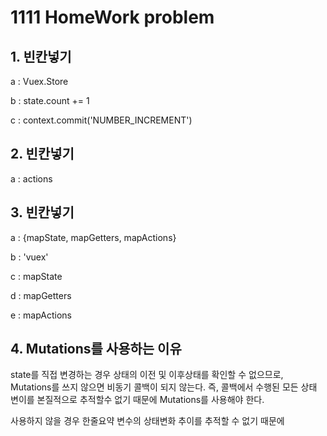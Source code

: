 # 1111 HomeWork problem



## 1. 빈칸넣기

a : Vuex.Store

b : state.count += 1

c : context.commit('NUMBER_INCREMENT')





## 2. 빈칸넣기

a : actions



## 3. 빈칸넣기

a : {mapState, mapGetters, mapActions}

b : 'vuex'

c : mapState

d : mapGetters

e : mapActions



## 4. Mutations를 사용하는 이유

state를 직접 변경하는 경우 상태의 이전 및 이후상태를 확인할 수 없으므로, Mutations를 쓰지 않으면 비동기 콜백이 되지 않는다. 즉, 콜백에서 수행된 모든 상태 변이를 본질적으로 추적할수 없기 때문에 Mutations를 사용해야 한다.

사용하지 않을 경우 한줄요약 변수의 상태변화 추이를 추적할 수 없기 때문에

